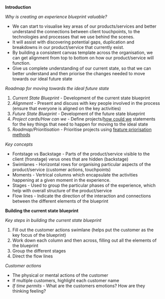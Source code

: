 <!-- TITLE: Experience Blueprint - A Workshop Guide -->


**Introduction**

*Why is creating an experience blueprint valuable?*
* We can start to visualise key areas of our products/services and better understand the connections between client touchpoints, to the technologies and processes that we use behind the scenes.
* It will assist with discovering potential gaps, duplication and breakdowns in our product/service that currently exist.
* By building a consistent canvas template across the organisation, we can get alignment from top to bottom on how our product/service will function. 
* Give us complete understanding of our current state, so that we can better understand and then priorise the changes needed to move towards our ideal future state

*Roadmap for moving towards the ideal future state*
1. *Current State Blueprint* - Development of the current state blueprint
2. *Alignment* - Present and discuss with key people involved in the process (ensure that everyone is aligned on the key activities)
3. *Future State Blueprint* - Development of the future state blueprint
4. *Project cards/How can we* - Define projects/[how could we](/defining-user-goals) statements for the key things that need to happen for moving to the ideal state
5. *Roadmap/Prioritisation* - Prioritise projects using [feature priorisation methods](/feature-prioritisation)

*Key concepts*
* Fontstage vs Backstage - Parts of the product/service visible to the client (fronstage) verus ones that are hidden (backstage)
* Swimlanes - Horizontal rows for organising particular aspects of the product/service (customer actions, touchpoints)
* Moments - Vertrical columns which encapsulate the activities happening at a given moment in the experience. 
* Stages - Used to group the particular phases of the experience, which help with overall structure of the product/service
* Flow lines - Indicate the direction of the interaction and connections between the different elements of the blueprint


**Building the current state blueprint**

*Key steps in building the current state blueprint*
1. Fill out the customer actions swimlane (helps put the customer as the key focus of the blueprint)
2. Work down each column and then across, filling out all the elements of the blueprint
3. Group the different stages
4. Direct the flow lines

*Customer actions*
* The physical or mental actions of the customer
* If multiple customers, highlight each customer name
* *If time permits* - What are the customers emotions? How are they thinking feeling?







